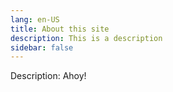 ```yaml
---
lang: en-US
title: About this site
description: This is a description
sidebar: false
---
```


Description: Ahoy!